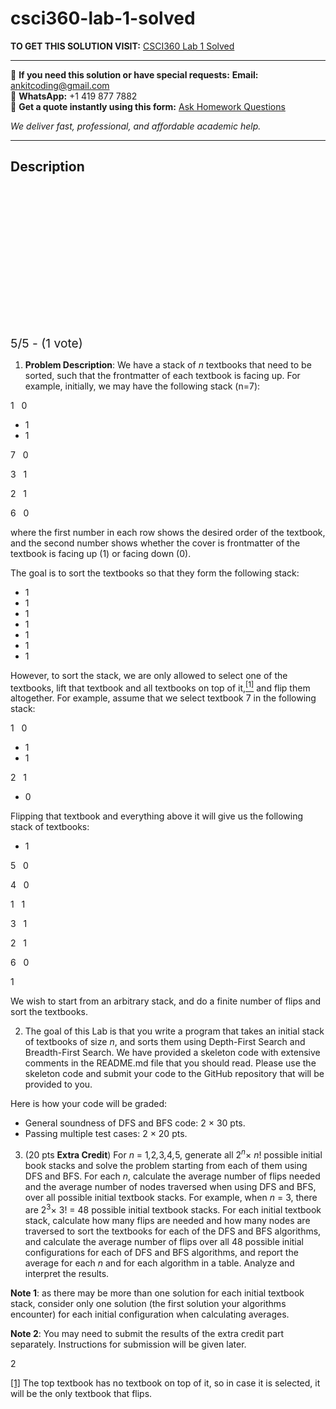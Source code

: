 # csci360-lab-1-solved
**TO GET THIS SOLUTION VISIT:** [CSCI360 Lab 1 Solved](https://www.ankitcodinghub.com/product/csci360-lab-1-solved/)


---

📩 **If you need this solution or have special requests:** **Email:** ankitcoding@gmail.com  
📱 **WhatsApp:** +1 419 877 7882  
📄 **Get a quote instantly using this form:** [Ask Homework Questions](https://www.ankitcodinghub.com/services/ask-homework-questions/)

*We deliver fast, professional, and affordable academic help.*

---

<h2>Description</h2>



<div class="kk-star-ratings kksr-auto kksr-align-center kksr-valign-top" data-payload="{&quot;align&quot;:&quot;center&quot;,&quot;id&quot;:&quot;60234&quot;,&quot;slug&quot;:&quot;default&quot;,&quot;valign&quot;:&quot;top&quot;,&quot;ignore&quot;:&quot;&quot;,&quot;reference&quot;:&quot;auto&quot;,&quot;class&quot;:&quot;&quot;,&quot;count&quot;:&quot;1&quot;,&quot;legendonly&quot;:&quot;&quot;,&quot;readonly&quot;:&quot;&quot;,&quot;score&quot;:&quot;5&quot;,&quot;starsonly&quot;:&quot;&quot;,&quot;best&quot;:&quot;5&quot;,&quot;gap&quot;:&quot;4&quot;,&quot;greet&quot;:&quot;Rate this product&quot;,&quot;legend&quot;:&quot;5\/5 - (1 vote)&quot;,&quot;size&quot;:&quot;24&quot;,&quot;title&quot;:&quot;CSCI360 Lab 1 Solved&quot;,&quot;width&quot;:&quot;138&quot;,&quot;_legend&quot;:&quot;{score}\/{best} - ({count} {votes})&quot;,&quot;font_factor&quot;:&quot;1.25&quot;}">

<div class="kksr-stars">

<div class="kksr-stars-inactive">
            <div class="kksr-star" data-star="1" style="padding-right: 4px">


<div class="kksr-icon" style="width: 24px; height: 24px;"></div>
        </div>
            <div class="kksr-star" data-star="2" style="padding-right: 4px">


<div class="kksr-icon" style="width: 24px; height: 24px;"></div>
        </div>
            <div class="kksr-star" data-star="3" style="padding-right: 4px">


<div class="kksr-icon" style="width: 24px; height: 24px;"></div>
        </div>
            <div class="kksr-star" data-star="4" style="padding-right: 4px">


<div class="kksr-icon" style="width: 24px; height: 24px;"></div>
        </div>
            <div class="kksr-star" data-star="5" style="padding-right: 4px">


<div class="kksr-icon" style="width: 24px; height: 24px;"></div>
        </div>
    </div>

<div class="kksr-stars-active" style="width: 138px;">
            <div class="kksr-star" style="padding-right: 4px">


<div class="kksr-icon" style="width: 24px; height: 24px;"></div>
        </div>
            <div class="kksr-star" style="padding-right: 4px">


<div class="kksr-icon" style="width: 24px; height: 24px;"></div>
        </div>
            <div class="kksr-star" style="padding-right: 4px">


<div class="kksr-icon" style="width: 24px; height: 24px;"></div>
        </div>
            <div class="kksr-star" style="padding-right: 4px">


<div class="kksr-icon" style="width: 24px; height: 24px;"></div>
        </div>
            <div class="kksr-star" style="padding-right: 4px">


<div class="kksr-icon" style="width: 24px; height: 24px;"></div>
        </div>
    </div>
</div>


<div class="kksr-legend" style="font-size: 19.2px;">
            5/5 - (1 vote)    </div>
    </div>
<ol>
<li><strong>Problem Description</strong>: We have a stack of <em>n </em>textbooks that need to be sorted, such that the frontmatter of each textbook is facing up. For example, initially, we may have the following stack (n=7):</li>
</ol>
1&nbsp;&nbsp; 0

<ul>
<li>1</li>
<li>1</li>
</ul>
7&nbsp;&nbsp; 0

3&nbsp;&nbsp; 1

2&nbsp;&nbsp; 1

6&nbsp;&nbsp; 0

where the first number in each row shows the desired order of the textbook, and the second number shows whether the cover is frontmatter of the textbook is facing up (1) or facing down (0).

The goal is to sort the textbooks so that they form the following stack:

<ul>
<li>1</li>
<li>1</li>
<li>1</li>
<li>1</li>
<li>1</li>
<li>1</li>
<li>1</li>
</ul>
However, to sort the stack, we are only allowed to select one of the textbooks, lift that textbook and all textbooks on top of it,<a href="#_ftn1" name="_ftnref1"><sup>[1]</sup></a> and flip them altogether. For example, assume that we select textbook 7 in the following stack:

1&nbsp;&nbsp; 0

<ul>
<li>1</li>
<li>1</li>
</ul>
2&nbsp;&nbsp; 1

<ul>
<li>0</li>
</ul>
Flipping that textbook and everything above it will give us the following stack of textbooks:

<ul>
<li>1</li>
</ul>
5&nbsp;&nbsp; 0

4&nbsp;&nbsp; 0

1&nbsp;&nbsp; 1

3&nbsp;&nbsp; 1

2&nbsp;&nbsp; 1

6&nbsp;&nbsp; 0

1

We wish to start from an arbitrary stack, and do a finite number of flips and sort the textbooks.

<ol start="2">
<li>The goal of this Lab is that you write a program that takes an initial stack of textbooks of size <em>n</em>, and sorts them using Depth-First Search and Breadth-First Search. We have provided a skeleton code with extensive comments in the README.md file that you should read. Please use the skeleton code and submit your code to the GitHub repository that will be provided to you.</li>
</ol>
Here is how your code will be graded:

<ul>
<li>General soundness of DFS and BFS code: 2 × 30 pts.</li>
<li>Passing multiple test cases: 2 × 20 pts.</li>
</ul>
<ol start="3">
<li>(20 pts <strong>Extra Credit</strong>) For <em>n </em>= 1<em>,</em>2<em>,</em>3<em>,</em>4<em>,</em>5, generate all 2<em><sup>n</sup></em>× <em>n</em>! possible initial book stacks and solve the problem starting from each of them using DFS and BFS. For each <em>n</em>, calculate the average number of flips needed and the average number of nodes traversed when using DFS and BFS, over all possible initial textbook stacks. For example, when <em>n </em>= 3, there are 2<sup>3</sup>× 3! = 48 possible initial textbook stacks. For each initial textbook stack, calculate how many flips are needed and how many nodes are traversed to sort the textbooks for each of the DFS and BFS algorithms, and calculate the average number of flips over all 48 possible initial configurations for each of DFS and BFS algorithms, and report the average for each <em>n </em>and for each algorithm in a table. Analyze and interpret the results.</li>
</ol>
<strong>Note 1</strong>: as there may be more than one solution for each initial textbook stack, consider only one solution (the first solution your algorithms encounter) for each initial configuration when calculating averages.

<strong>Note 2</strong>: You may need to submit the results of the extra credit part separately. Instructions for submission will be given later.

2

<a href="#_ftnref1" name="_ftn1">[1]</a> The top textbook has no textbook on top of it, so in case it is selected, it will be the only textbook that flips.
